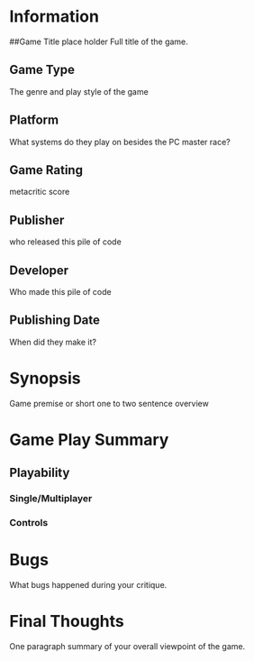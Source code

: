 # Information
##Game Title
place holder
Full title of the game.
## Game Type
The genre and play style of the game
## Platform
What systems do they play on besides the PC master race?
## Game Rating
metacritic score 
## Publisher
who released this pile of code
## Developer
Who made this pile of code
## Publishing Date
When did they make it?
# Synopsis
Game premise or short one to two sentence overview

# Game Play Summary
## Playability
### Single/Multiplayer
### Controls

# Bugs
What bugs happened during your critique.
# Final Thoughts
One paragraph summary of your overall viewpoint of the game.
